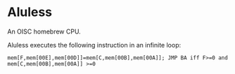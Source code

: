 # Aluless
An OISC homebrew CPU.

Aluless executes the following instruction in an infinite loop:

`mem[F,mem[00E],mem[00D]]=mem[C,mem[00B],mem[00A]]; JMP BA iff F>=0 and mem[C,mem[00B],mem[00A]] >=0`
